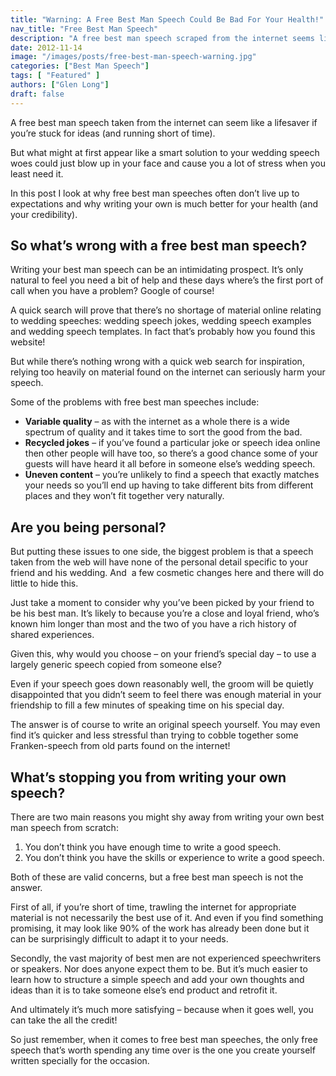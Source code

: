 ```yaml
---
title: "Warning: A Free Best Man Speech Could Be Bad For Your Health!"
nav_title: "Free Best Man Speech"
description: "A free best man speech scraped from the internet seems like an easy way to get started. But be warned. It could be bad for your health!"
date: 2012-11-14
image: "/images/posts/free-best-man-speech-warning.jpg"
categories: ["Best Man Speech"]
tags: [ "Featured" ]
authors: ["Glen Long"]
draft: false
---
```

A free best man speech taken from the internet can seem like a lifesaver if you’re stuck for ideas (and running short of time).

But what might at first appear like a smart solution to your wedding speech woes could just blow up in your face and cause you a lot of stress when you least need it.

In this post I look at why free best man speeches often don’t live up to expectations and why writing your own is much better for your health (and your credibility).

## So what’s wrong with a free best man speech?

Writing your best man speech can be an intimidating prospect. It’s only natural to feel you need a bit of help and these days where’s the first port of call when you have a problem? Google of course!

A quick search will prove that there’s no shortage of material online relating to wedding speeches: wedding speech jokes, wedding speech examples and wedding speech templates. In fact that’s probably how you found this website!

But while there’s nothing wrong with a quick web search for inspiration, relying too heavily on material found on the internet can seriously harm your speech.

Some of the problems with free best man speeches include:

- **Variable quality** – as with the internet as a whole there is a wide spectrum of quality and it takes time to sort the good from the bad.
- **Recycled jokes** – if you’ve found a particular joke or speech idea online then other people will have too, so there’s a good chance some of your guests will have heard it all before in someone else’s wedding speech.
- **Uneven content** – you’re unlikely to find a speech that exactly matches your needs so you’ll end up having to take different bits from different places and they won’t fit together very naturally.

## Are you being personal?

But putting these issues to one side, the biggest problem is that a speech taken from the web will have none of the personal detail specific to your friend and his wedding. And  a few cosmetic changes here and there will do little to hide this.

Just take a moment to consider why you’ve been picked by your friend to be his best man. It’s likely to because you’re a close and loyal friend, who’s known him longer than most and the two of you have a rich history of shared experiences.

Given this, why would you choose – on your friend’s special day – to use a largely generic speech copied from someone else?

Even if your speech goes down reasonably well, the groom will be quietly disappointed that you didn’t seem to feel there was enough material in your friendship to fill a few minutes of speaking time on his special day.

The answer is of course to write an original speech yourself. You may even find it’s quicker and less stressful than trying to cobble together some Franken-speech from old parts found on the internet!

## What’s stopping you from writing your own speech?

There are two main reasons you might shy away from writing your own best man speech from scratch:

1. You don’t think you have enough time to write a good speech.
2. You don’t think you have the skills or experience to write a good speech.

Both of these are valid concerns, but a free best man speech is not the answer.

First of all, if you’re short of time, trawling the internet for appropriate material is not necessarily the best use of it. And even if you find something promising, it may look like 90% of the work has already been done but it can be surprisingly difficult to adapt it to your needs.

Secondly, the vast majority of best men are not experienced speechwriters or speakers. Nor does anyone expect them to be. But it’s much easier to learn how to structure a simple speech and add your own thoughts and ideas than it is to take someone else’s end product and retrofit it.

And ultimately it’s much more satisfying – because when it goes well, you can take the all the credit!

So just remember, when it comes to free best man speeches, the only free speech that’s worth spending any time over is the one you create yourself written specially for the occasion.